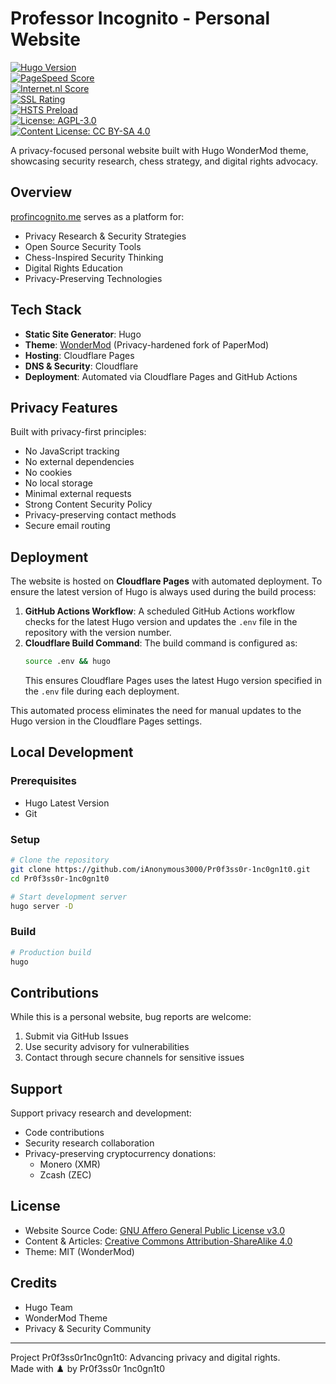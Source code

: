 # Professor Incognito - Personal Website  
[![Hugo Version](https://img.shields.io/badge/Hugo-0.139.3-blue?style=flat-square&logo=hugo)](https://gohugo.io/)  
[![PageSpeed Score](https://img.shields.io/badge/PageSpeed-100%25-brightgreen?style=flat-square&logo=googlechrome)](https://pagespeed.web.dev/analysis/https-profincognito-me/l3b9r03hj6)  
[![Internet.nl Score](https://img.shields.io/badge/internet.nl-97%25-brightgreen?style=flat-square)](https://internet.nl/site/profincognito.me/)  
[![SSL Rating](https://img.shields.io/badge/SSL%20Rating-A+-brightgreen?style=flat-square)](https://www.ssllabs.com/ssltest/analyze.html?d=profincognito.me)  
[![HSTS Preload](https://img.shields.io/badge/HSTS-Preloaded-brightgreen?style=flat-square)](https://hstspreload.org/?domain=profincognito.me)  
[![License: AGPL-3.0](https://img.shields.io/badge/License-AGPL%20v3-blue.svg?style=flat-square)](https://www.gnu.org/licenses/agpl-3.0)  
[![Content License: CC BY-SA 4.0](https://img.shields.io/badge/Content-CC%20BY--SA%204.0-lightgrey.svg?style=flat-square)](https://creativecommons.org/licenses/by-sa/4.0/)  

A privacy-focused personal website built with Hugo WonderMod theme, showcasing security research, chess strategy, and digital rights advocacy.

## Overview  
[profincognito.me](https://profincognito.me) serves as a platform for:  
- Privacy Research & Security Strategies  
- Open Source Security Tools  
- Chess-Inspired Security Thinking  
- Digital Rights Education  
- Privacy-Preserving Technologies  

## Tech Stack  
- **Static Site Generator**: Hugo  
- **Theme**: [WonderMod](https://github.com/Wonderfall/hugo-WonderMod) (Privacy-hardened fork of PaperMod)  
- **Hosting**: Cloudflare Pages  
- **DNS & Security**: Cloudflare  
- **Deployment**: Automated via Cloudflare Pages and GitHub Actions  

## Privacy Features  
Built with privacy-first principles:  
- No JavaScript tracking  
- No external dependencies  
- No cookies  
- No local storage  
- Minimal external requests  
- Strong Content Security Policy  
- Privacy-preserving contact methods  
- Secure email routing  

## Deployment  
The website is hosted on **Cloudflare Pages** with automated deployment. To ensure the latest version of Hugo is always used during the build process:  

1. **GitHub Actions Workflow**: A scheduled GitHub Actions workflow checks for the latest Hugo version and updates the `.env` file in the repository with the version number.  
2. **Cloudflare Build Command**: The build command is configured as:  
   ```bash
   source .env && hugo
   ```  
   This ensures Cloudflare Pages uses the latest Hugo version specified in the `.env` file during each deployment.  

This automated process eliminates the need for manual updates to the Hugo version in the Cloudflare Pages settings.  

## Local Development  

### Prerequisites  
- Hugo Latest Version  
- Git  

### Setup  
```bash
# Clone the repository
git clone https://github.com/iAnonymous3000/Pr0f3ss0r-1nc0gn1t0.git
cd Pr0f3ss0r-1nc0gn1t0

# Start development server
hugo server -D
```

### Build  
```bash
# Production build
hugo
```

## Contributions  
While this is a personal website, bug reports are welcome:  
1. Submit via GitHub Issues  
2. Use security advisory for vulnerabilities  
3. Contact through secure channels for sensitive issues  

## Support  
Support privacy research and development:  
- Code contributions  
- Security research collaboration  
- Privacy-preserving cryptocurrency donations:  
  - Monero (XMR)  
  - Zcash (ZEC)  

## License  
- Website Source Code: [GNU Affero General Public License v3.0](LICENSE)  
- Content & Articles: [Creative Commons Attribution-ShareAlike 4.0](https://creativecommons.org/licenses/by-sa/4.0/)  
- Theme: MIT (WonderMod)  

## Credits  
- Hugo Team  
- WonderMod Theme  
- Privacy & Security Community  

---
Project Pr0f3ss0r1nc0gn1t0: Advancing privacy and digital rights.  
Made with ♟️ by Pr0f3ss0r 1nc0gn1t0
